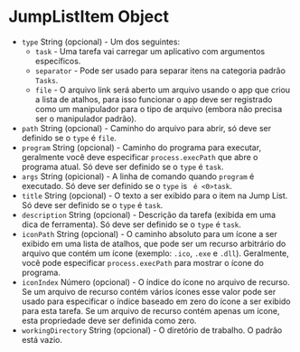 # JumpListItem Object

* `type` String (opcional) - Um dos seguintes:
  * `task` - Uma tarefa vai carregar um aplicativo com argumentos específicos.
  * `separator` - Pode ser usado para separar itens na categoria padrão `Tasks`.
  * `file` - O arquivo link será aberto um arquivo usando o app que criou a lista de atalhos, para isso funcionar o app deve ser registrado como um manipulador para o tipo de arquivo (embora não precisa ser o manipulador padrão).
* `path` String (opcional) - Caminho do arquivo para abrir, só deve ser definido se o `type` é `file`.
* `program` String (opcional) - Caminho do programa para executar, geralmente você deve especificar `process.execPath` que abre o programa atual. Só deve ser definido se o `type` é `task`.
* `args` String (opicional) - A linha de comando quando `program` é executado. Só deve ser definido se o `type` is ` é <0>task`.
* `title` String (opcional) - O texto a ser exibido para o item na Jump List. Só deve ser definido se o `type` é `task`.
* `description` String (opcional) - Descrição da tarefa (exibida em uma dica de ferramenta). Só deve ser definido se o `type` é `task`.
* `iconPath` String (opcional) - O caminho absoluto para um ícone a ser exibido em uma lista de atalhos, que pode ser um recurso arbitrário do arquivo que contém um ícone (exemplo: `.ico`, `.exe` e `.dll`). Geralmente, você pode especificar `process.execPath` para mostrar o ícone do programa.
* `iconIndex` Número (opcional) - O índice do ícone no arquivo de recurso. Se um arquivo de recurso contém vários ícones esse valor pode ser usado para especificar o índice baseado em zero do ícone a ser exibido para esta tarefa. Se um arquivo de recurso contém apenas um ícone, esta propriedade deve ser definida como zero.
* `workingDirectory` String (opcional) - O diretório de trabalho. O padrão está vazio.
